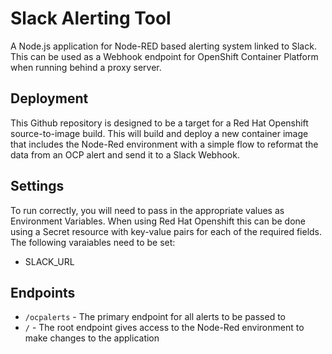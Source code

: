 # Slack Alerting Tool
A Node.js application for Node-RED based alerting system linked to Slack. This can be used as a Webhook endpoint for OpenShift Container Platform when running behind a proxy server.

## Deployment
This Github repository is designed to be a target for a Red Hat Openshift source-to-image build. This will build and deploy a new container image that includes the Node-Red environment with a simple flow to reformat the data from an OCP alert and send it to a Slack Webhook.

## Settings
To run correctly, you will need to pass in the appropriate values as Environment Variables. When using Red Hat Openshift this can be done using a Secret resource with key-value pairs for each of the required fields. The following varaiables need to be set:
- SLACK_URL

## Endpoints
- `/ocpalerts` - The primary endpoint for all alerts to be passed to
- `/` - The root endpoint gives access to the Node-Red environment to make changes to the application
